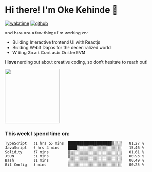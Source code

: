 # Hi there! I'm Oke Kehinde :cowboy_hat_face:

[![wakatime](https://wakatime.com/badge/user/5f3f42a0-7b4f-4c4b-b2da-012c5ac2fa62.svg)](https://wakatime.com/@5f3f42a0-7b4f-4c4b-b2da-012c5ac2fa62)
[![github](https://img.shields.io/github/followers/okeken?logo=github&style=plastic)](https://github.com/okeken?tab=followers)

and here are a few things I'm working on:

- Building Interactive frontend UI with Reactjs
- Biulding Web3 Dapps for the decentralized world
- Writing Smart Contracts On the EVM

I **love** nerding out about creative coding, so don't hesitate to reach out!


<img height="180em" src="https://github-readme-stats.vercel.app/api?username=okeken&show_icons=true&hide_border=true&&count_private=true&include_all_commits=true" />

### This week I spend time on:

<!--START_SECTION:waka-->

```text
TypeScript   31 hrs 55 mins  ████████████████████▒░░░░   81.27 %
JavaScript   6 hrs 4 mins    ████░░░░░░░░░░░░░░░░░░░░░   15.46 %
Solidity     37 mins         ▒░░░░░░░░░░░░░░░░░░░░░░░░   01.61 %
JSON         21 mins         ▒░░░░░░░░░░░░░░░░░░░░░░░░   00.93 %
Bash         11 mins         ░░░░░░░░░░░░░░░░░░░░░░░░░   00.49 %
Git Config   5 mins          ░░░░░░░░░░░░░░░░░░░░░░░░░   00.25 %
```

<!--END_SECTION:waka-->
